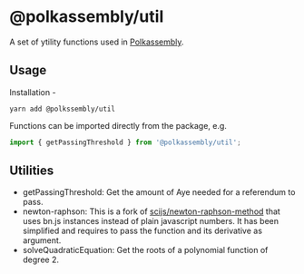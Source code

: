 # @polkassembly/util

A set of ytility functions used in [Polkassembly](https://polkassembly.io).

## Usage

Installation -

```
yarn add @polkssembly/util
```

Functions can be imported directly from the package, e.g.

```js
import { getPassingThreshold } from '@polkassembly/util';
```

## Utilities
- getPassingThreshold: Get the amount of Aye needed for a referendum to pass.
- newton-raphson: This is a fork of [scijs/newton-raphson-method](https://github.com/scijs/newton-raphson-method) that uses bn.js instances instead of plain javascript numbers. It has been simplified and requires to pass the function and its derivative as argument.
- solveQuadraticEquation: Get the roots of a polynomial function of degree 2.
